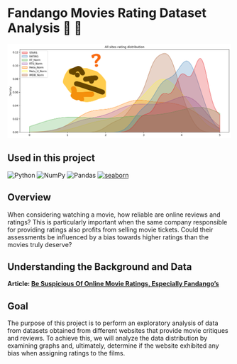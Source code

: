 # Fandango Movies Rating Dataset Analysis :popcorn: :movie_camera:

![Movies Rating Distribution](dist.png)

## Used in this project
![Python](https://img.shields.io/badge/python-3670A0?style=for-the-badge&logo=python&logoColor=ffdd54) ![NumPy](https://img.shields.io/badge/numpy-%23013243.svg?style=for-the-badge&logo=numpy&logoColor=white) ![Pandas](https://img.shields.io/badge/pandas-%23150458.svg?style=for-the-badge&logo=pandas&logoColor=white) <a href="https://seaborn.pydata.org/" target="_blank" rel="noreferrer"> 
    <img src="https://seaborn.pydata.org/_images/logo-mark-lightbg.svg" alt="seaborn" width="40" height="40"/>
</a>

## Overview
When considering watching a movie, how reliable are online reviews and ratings? This is particularly important when the same company responsible for providing ratings also profits from selling movie tickets. Could their assessments be influenced by a bias towards higher ratings than the movies truly deserve?

## Understanding the Background and Data
**Article: [Be Suspicious Of Online Movie Ratings, Especially Fandango’s](http://fivethirtyeight.com/features/fandango-movies-ratings/)**

## Goal
The purpose of this project is to perform an exploratory analysis of data from datasets obtained from different websites that provide movie critiques and reviews. To achieve this, we will analyze the data distribution by examining graphs and, ultimately, determine if the website exhibited any bias when assigning ratings to the films.
